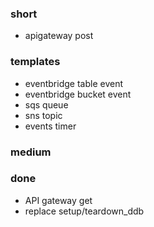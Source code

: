 ### short

- apigateway post

### templates

- eventbridge table event
- eventbridge bucket event 
- sqs queue 
- sns topic
- events timer

### medium

### done

- API gateway get 
- replace setup/teardown_ddb
